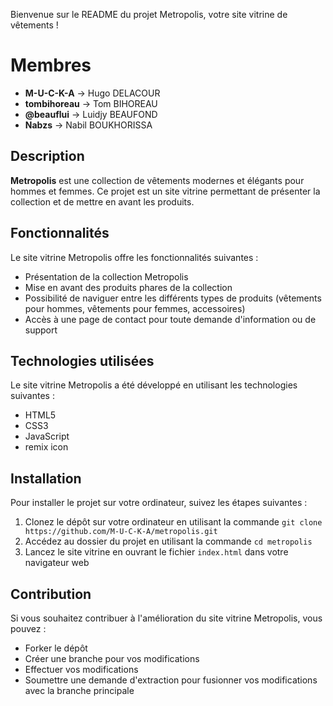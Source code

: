 Bienvenue sur le README du projet Metropolis, 
votre site vitrine de vêtements !

# Membres

- **M-U-C-K-A** -> Hugo DELACOUR
- **tombihoreau** -> Tom BIHOREAU 
- **@beauflui** -> Luidjy BEAUFOND
- **Nabzs** -> Nabil BOUKHORISSA


## Description
**Metropolis** est une collection de vêtements modernes et élégants pour hommes et femmes. Ce projet est un site vitrine permettant de présenter la collection et de mettre en avant les produits.

## Fonctionnalités
Le site vitrine Metropolis offre les fonctionnalités suivantes :

- Présentation de la collection Metropolis
- Mise en avant des produits phares de la collection
- Possibilité de naviguer entre les différents types de produits (vêtements pour hommes, vêtements pour femmes, accessoires)
- Accès à une page de contact pour toute demande d'information ou de support

## Technologies utilisées
Le site vitrine Metropolis a été développé en utilisant les technologies suivantes :

- HTML5
- CSS3
- JavaScript
- remix icon

## Installation
Pour installer le projet sur votre ordinateur, suivez les étapes suivantes :

1. Clonez le dépôt sur votre ordinateur en utilisant la commande ``git clone https://github.com/M-U-C-K-A/metropolis.git``
2. Accédez au dossier du projet en utilisant la commande ``cd metropolis``
3. Lancez le site vitrine en ouvrant le fichier ``index.html`` dans votre navigateur web

## Contribution
Si vous souhaitez contribuer à l'amélioration du site vitrine Metropolis, vous pouvez :

- Forker le dépôt
- Créer une branche pour vos modifications
- Effectuer vos modifications
- Soumettre une demande d'extraction pour fusionner vos modifications avec la branche principale
